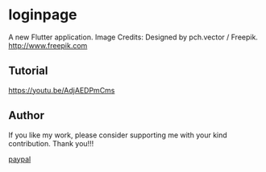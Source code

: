 # loginpage
A new Flutter application.
Image Credits: Designed by pch.vector / Freepik. http://www.freepik.com

## Tutorial
https://youtu.be/AdjAEDPmCms

## Author
If you like my work, please consider supporting me with your kind contribution. Thank you!!!
<div><a href=https://paypal.me/kaushikchandru?locale.x=en_GB>paypal </a></div>

